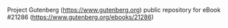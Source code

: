 Project Gutenberg (https://www.gutenberg.org) public repository for eBook #21286 (https://www.gutenberg.org/ebooks/21286)
